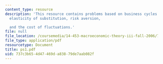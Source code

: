 ```yaml
---
content_type: resource
description: 'This resource contains problems based on business cycles costs, intertemporal
  elasticity of substitution, risk aversion,

  and the cost of fluctuations.'
file: null
file_location: /coursemedia/14-453-macroeconomic-theory-iii-fall-2006/737c3b654d47469da83879de7aab082f_ps1.pdf
file_type: application/pdf
resourcetype: Document
title: ps1.pdf
uid: 737c3b65-4d47-469d-a838-79de7aab082f
---
```

